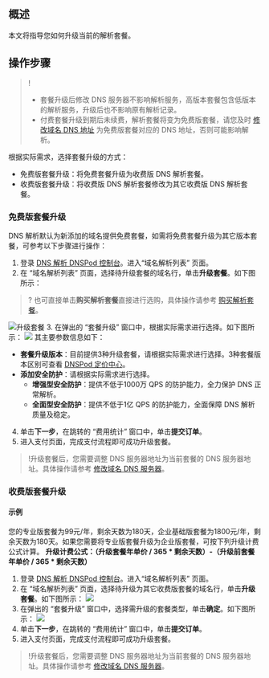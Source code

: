 ## 概述
本文将指导您如何升级当前的解析套餐。

## 操作步骤
>!
>- 套餐升级后修改 DNS 服务器不影响解析服务，高版本套餐包含低版本的解析服务，升级后也不影响原有解析记录。
>- 付费套餐升级到期后未续费，解析套餐将变为免费版套餐，请您及时 [修改域名 DNS 地址](https://cloud.tencent.com/document/product/302/5518) 为免费版套餐对应的 DNS 地址，否则可能影响解析。

根据实际需求，选择套餐升级的方式：
- 免费版套餐升级：将免费套餐升级为收费版 DNS 解析套餐。
- 收费版套餐升级：将收费版 DNS 解析套餐修改为其它收费版 DNS 解析套餐。

### 免费版套餐升级

DNS 解析默认为新添加的域名提供免费套餐，如需将免费套餐升级为其它版本套餐，可参考以下步骤进行操作：
1.  登录 [DNS 解析 DNSPod 控制台](https://console.cloud.tencent.com/cns)。进入“域名解析列表” 页面。
2.  在 “域名解析列表” 页面，选择待升级套餐的域名行，单击**升级套餐**。如下图所示：
>? 也可直接单击**购买解析套餐**直接进行选购，具体操作请参考 [购买解析套餐](https://cloud.tencent.com/document/product/302/7808)。
>
 ![升级套餐](https://main.qcloudimg.com/raw/3906c4f06de83443357e47fa369b926c.png)
3. 在弹出的 “套餐升级” 窗口中，根据实际需求进行选择。如下图所示：
![](https://main.qcloudimg.com/raw/56011ca9abef8c032e109aaf289d4fe9.png)
其主要参数信息如下：
 - **套餐升级版本**：目前提供3种升级套餐，请根据实际需求进行选择。3种套餐版本区别可查看 [DNSPod 定价中心](https://price.dnspod.cn/dns)。
 - **添加安全防护**：请根据实际需求进行选择。
    - **增强型安全防护**：提供不低于1000万 QPS 的防护能力，全力保护 DNS 正常解析。
    - **全面型安全防护**：提供不低于1亿 QPS 的防护能力，全面保障 DNS 解析质量及稳定。
4. 单击**下一步**，在跳转的 “费用统计” 窗口中，单击**提交订单**。
5. 进入支付页面，完成支付流程即可成功升级套餐。

>!升级套餐后，您需要调整 DNS 服务器地址为当前套餐的 DNS 服务器地址。具体操作请参考 [修改域名 DNS 服务器](https://cloud.tencent.com/document/product/302/5518)。

### 收费版套餐升级
#### 示例
您的专业版套餐为99元/年，剩余天数为180天，企业基础版套餐为1800元/年，剩余天数为180天。如果您需要将专业版套餐升级为企业版套餐，可按下列升级计费公式计算。
**升级计费公式：（升级套餐年单价 \/ 365 * 剩余天数）-（升级前套餐年单价 \/ 365 * 剩余天数）**
1.  登录 [DNS 解析 DNSPod 控制台](https://console.cloud.tencent.com/cns)。进入“域名解析列表” 页面。
2. 在 “域名解析列表” 页面，选择待升级为其它收费版套餐的域名行，单击**升级套餐**。如下图所示：
![](https://main.qcloudimg.com/raw/8657642e704291a84fe84f5dc80f1d8f.png)
3. 在弹出的 “套餐升级” 窗口中，选择需升级的套餐类型，单击**确定**。如下图所示：
![](https://main.qcloudimg.com/raw/30fdce012ff207f23bf7f9a6740bb7d3.png)
4. 单击**下一步**，在跳转的 “费用统计” 窗口中，单击**提交订单**。
5. 进入支付页面，完成支付流程即可成功升级套餐。

>!升级套餐后，您需要调整 DNS 服务器地址为当前套餐的 DNS 服务器地址。具体操作请参考 [修改域名 DNS 服务器](https://cloud.tencent.com/document/product/302/5518)。
